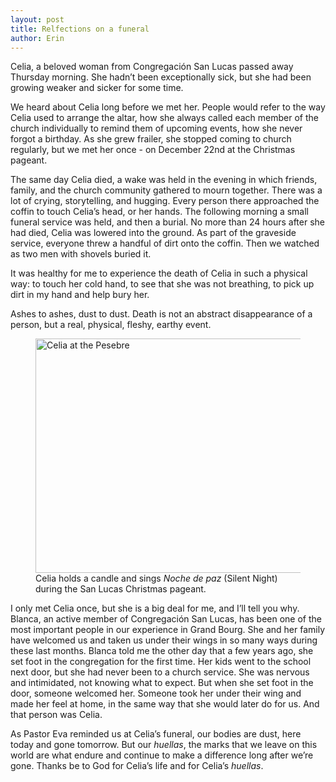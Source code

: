 ```yaml
---
layout: post
title: Relfections on a funeral
author: Erin
---
```


Celia, a beloved woman from Congregación San Lucas passed away Thursday
morning. She hadn’t been exceptionally sick, but she had been growing weaker
and sicker for some time.

We heard about Celia long before we met her. People would refer to the way
Celia used to arrange the altar, how she always called each member of the
church individually to remind them of upcoming events, how she never forgot
a birthday. As she grew frailer, she stopped coming to church regularly, but
we met her once - on December 22nd at the Christmas pageant.

The same day Celia died, a wake was held in the evening in which friends,
family, and the church community gathered to mourn together. There was a lot
of crying, storytelling, and hugging. Every person there approached the
coffin to touch Celia’s head, or her hands. The following morning a small
funeral service was held, and then a burial. No more than 24 hours after she
had died, Celia was lowered into the ground. As part of the graveside
service, everyone threw a handful of dirt onto the coffin. Then we watched
as two men with shovels buried it.

It was healthy for me to experience the death of Celia in such a physical
way: to touch her cold hand, to see that she was not breathing, to pick up
dirt in my hand and help bury her.

Ashes to ashes, dust to dust. Death is not an abstract disappearance of a
person, but a real, physical, fleshy, earthy event.

<figure class="embed hide-smooth">
<a href="http://www.flickr.com/photos/jbranchaud/11922624753/" title="Celia
at the Pesebre by jbranchaud, on Flickr"><img
src="http://farm4.staticflickr.com/3733/11922624753_fd88b6791e.jpg"
width="500" height="375" alt="Celia at the Pesebre"></a>
<figcaption>
Celia holds a candle and sings <em>Noche de paz</em> (Silent Night) during
the San Lucas Christmas pageant.
</figcaption>
</figure>

I only met Celia once, but she is a big deal for me, and I’ll tell you why.
Blanca, an active member of Congregación San Lucas, has been one of the most
important people in our experience in Grand Bourg. She and her family have
welcomed us and taken us under their wings in so many ways during these last
months. Blanca told me the other day that a few years ago, she set foot in
the congregation for the first time. Her kids went to the school next door,
but she had never been to a church service. She was nervous and intimidated,
not knowing what to expect. But when she set foot in the door, someone
welcomed her. Someone took her under their wing and made her feel at home,
in the same way that she would later do for us. And that person was Celia.

As Pastor Eva reminded us at Celia’s funeral, our bodies are dust, here
today and gone tomorrow. But our *huellas*, the marks that we leave on this
world are what endure and continue to make a difference long after we’re
gone. Thanks be to God for Celia’s life and for Celia’s *huellas*.
